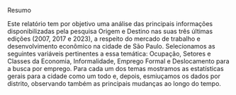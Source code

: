 Resumo

Este relatório tem por objetivo uma análise das principais informações disponibilizadas pela pesquisa
Origem e Destino nas suas três últimas edições (2007, 2017 e 2023), a respeito do mercado de trabalho
e desenvolvimento econômico na cidade de São Paulo. Selecionamos as seguintes variáveis
pertinentes a essa temática: Ocupação, Setores e Classes da Economia, Informalidade, Emprego
Formal e Deslocamento para a busca por emprego. Para cada um dos temas mostramos as estatísticas
gerais para a cidade como um todo e, depois, esmiuçamos os dados por distrito, observando também as
principais mudanças ao longo do tempo.
